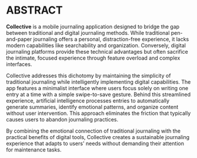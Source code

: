 # ABSTRACT

**Collective** is a mobile journaling application designed to bridge the gap between traditional and digital journaling methods. While traditional pen-and-paper journaling offers a personal, distraction-free experience, it lacks modern capabilities like searchability and organization. Conversely, digital journaling platforms provide these technical advantages but often sacrifice the intimate, focused experience through feature overload and complex interfaces. 

Collective addresses this dichotomy by maintaining the simplicity of traditional journaling while intelligently implementing digital capabilities. The app features a minimalist interface where users focus solely on writing one entry at a time with a simple swipe-to-save gesture. Behind this streamlined experience, artificial intelligence processes entries to automatically generate summaries, identify emotional patterns, and organize content without user intervention. This approach eliminates the friction that typically causes users to abandon journaling practices.

By combining the emotional connection of traditional journaling with the practical benefits of digital tools, Collective creates a sustainable journaling experience that adapts to users' needs without demanding their attention for maintenance tasks.
